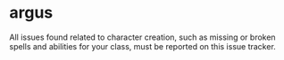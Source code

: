# argus
All issues found related to character creation, such as missing or broken spells and abilities for your class, must be reported on this issue tracker.
